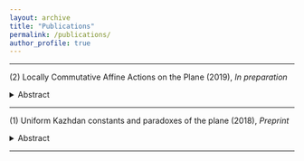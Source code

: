 ```yaml
---
layout: archive
title: "Publications"
permalink: /publications/
author_profile: true
---
```


-----

(2) Locally Commutative Affine Actions on the Plane (2019), _In preparation_
<details>
  <summary>Abstract</summary>
We prove a refinement of the strong Tits alternative in the case of affine transformations of the plane. More precisely, we prove that there exists $N\in\mathbb{N}^*$ such that for any finite symmetric subset $S\subset \mathrm{SL}(2,\bar{\mathbb{Q}})\ltimes\bar{\mathbb{Q}}{}^2$ generating a non-virtually solvable subgroup without a global fixed point in $\bar{\mathbb{Q}}{}^2$, there exist two words $a$ and $b$ in the generators of $S$ of length less than $N$, generating a non-abelian free group $\mathrm{F}_2$ such that the action $\langle a,b\rangle=\mathrm{F}_2\curvearrowright \bar{\mathbb{Q}}{}^2$ is locally commutative.
</details>

-----

(1) Uniform Kazhdan constants and paradoxes of the plane (2018), _Preprint_
<details>
  <summary>Abstract</summary>
Let $G=\mathrm{SL}(2,\mathbb{Z})\ltimes\mathbb{Z}^2$ and $H=\mathrm{SL}(2,\mathbb{Z})$. We prove that the action $G\curvearrowright\mathbb{R}^2$ is uniformly non-amenable and that the quasi-regular representation of $G$ on $\ell^2(G/H)$ has a uniform spectral gap. Both results are a consequence of a uniform quantitative form of ping-pong for affine transformations, which we establish here.
</details>

-----
